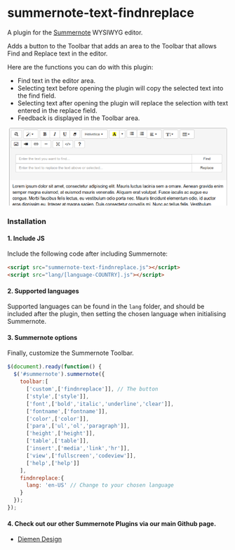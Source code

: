 # summernote-text-findnreplace
A plugin for the [Summernote](https://github.com/summernote/summernote/) WYSIWYG editor.

Adds a button to the Toolbar that adds an area to the Toolbar that allows Find and Replace text in the editor.

Here are the functions you can do with this plugin:
- Find text in the editor area.
- Selecting text before opening the plugin will copy the selected text into the find field.
- Selecting text after opening the plugin will replace the selection with text entered in the replace field.
- Feedback is displayed in the Toolbar area.

![summernote-text-findnreplace](summernote-text-findnreplace.png)

### Installation

#### 1. Include JS

Include the following code after including Summernote:

```html
<script src="summernote-text-findnreplace.js"></script>
<script src="lang/[language-COUNTRY].js"></script>
```

#### 2. Supported languages

Supported languages can be found in the `lang` folder, and should be included after the plugin, then setting the chosen language when initialising Summernote.

#### 3. Summernote options
Finally, customize the Summernote Toolbar.

```javascript
$(document).ready(function() {
  $('#summernote').summernote({
    toolbar:[
      ['custom',['findnreplace']], // The button
      ['style',['style']],
      ['font',['bold','italic','underline','clear']],
      ['fontname',['fontname']],
      ['color',['color']],
      ['para',['ul','ol','paragraph']],
      ['height',['height']],
      ['table',['table']],
      ['insert',['media','link','hr']],
      ['view',['fullscreen','codeview']],
      ['help',['help']]
    ],
    findnreplace:{
      lang: 'en-US' // Change to your chosen language
    }
  });
});
```

#### 4. Check out our other Summernote Plugins via our main Github page.
- [Diemen Design](https://github.com/DiemenDesign/)
